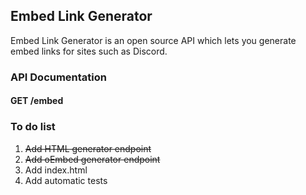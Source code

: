 ## Embed Link Generator
Embed Link Generator is an open source API which lets you generate embed links for sites such as Discord.

### API Documentation

#### GET /embed


### To do list

1. ~~Add HTML generator endpoint~~
1. ~~Add oEmbed generator endpoint~~
1. Add index.html
1. Add automatic tests
